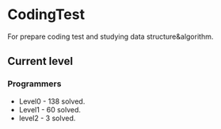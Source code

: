 # CodingTest

For prepare coding test and studying data structure&algorithm.

## Current level

### Programmers

- Level0 - 138 solved.
- Level1 - 60 solved.
- level2 - 3 solved.
